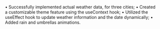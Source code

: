 •	Successfully implemented actual weather data, for three cities;
•	Created a customizable theme feature using the useContext hook;
•	Utilized the useEffect hook to update weather information and the date dynamically;
• Added rain and umbrellas animations.

